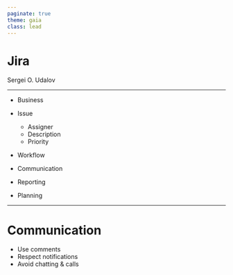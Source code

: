 ```yaml
---
paginate: true
theme: gaia
class: lead
---
```

<style>
  section {
    background: white;
  }
</style>
<!--
_paginate: false
_class: lead
-->


# Jira

Sergei O. Udalov

---

<!-- footer: Jira. Sergei O. Udalov -->


* Business
* Issue
  * Assigner
  * Description
  * Priority

* Workflow
* Communication
* Reporting
* Planning


---

# Communication

* Use comments
* Respect notifications
* Avoid chatting & calls
